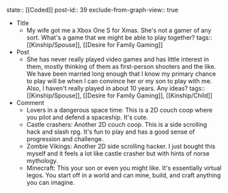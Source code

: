 state:: [[Coded]]
post-id:: 39
exclude-from-graph-view:: true

- Title
  - My wife got me a Xbox One S for Xmas. She's not a gamer of any sort. What's a game that we might be able to play together?
    tags:: [[Kinship/Spouse]], [[Desire for Family Gaming]]
- Post
  - She has never really played video games and has little interest in them, mostly thinking of them as first-person shooters and the like. We have been married long enough that I know my primary chance to play will be when I can convince her or my son to play with me. Also, I haven't really played in about 10 years. Any ideas?
    tags:: [[Kinship/Spouse]], [[Desire for Family Gaming]], [[Kinship/Child]]
- Comment
  - Lovers in a dangerous space time: This is a 2D couch coop where you pilot and defend a spaceship. It's cute.
  - Castle crashers: Another 2D couch coop. This is a side scrolling hack and slash rpg. It's fun to play and has a good sense of progression and challenge.
  - Zombie Vikings: Another 2D side scrolling hacker. I just bought this myself and it feels a lot like castle crasher but with hints of norse mythology.
  - Minecraft: This your son or even you might like. It's essentially virtual legos. You start off in a world and can mine, build, and craft anything you can imagine.
